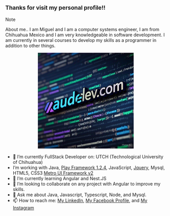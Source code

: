 ## 	<sub> Thanks for visit my personal profile!!	</sub>
> [!NOTE]
> About me..
> I am Miguel and I am a computer systems engineer, I am from Chihuahua Mexico and I am very knowledgeable in software development. I am currently in several courses to develop my skills as a programmer in addition to other things.
> 
<p align="center">
  <a href="https://audedev.com" target="_blank">
    <img src="https://github.com/mikeaude1/mikeaude1/raw/main/audedevcom2.jpeg" alt="audedev.com image" height="300" width="300" />
  </a>
</p>

- 🔭 I’m currently FullStack Developer on:  UTCH (Technological University of Chihuahua)
- I’m working with Java, [Play Framework 1.2.4](https://www.playframework.com/documentation/1.2.4/home), JavaScript, [Jquery](https://jquery.com/), Mysql, HTML5, CSS3 [Metro UI Framework v2](https://metroui.org.ua/v2/icons.html)
- 🌱 I’m currently learning Angular and Nest.JS
- 👯 I’m looking to collaborate on any project with Angular to improve my skills.
- 💬 Ask me about Java, Javascript, Typescript, Node, and Mysql.
- 📫 How to reach me: [My LinkedIn](https://www.linkedin.com/in/miguel-aude-845aa4205/), [My Facebook Profile](https://www.facebook.com/MiguelAude), and [My Instagram](https://www.instagram.com/miguelaude/)
